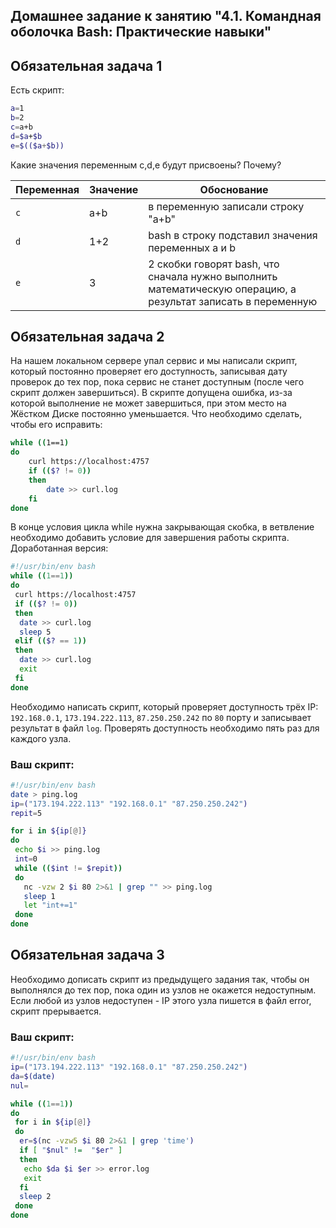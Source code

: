 Домашнее задание к занятию "4.1. Командная оболочка Bash: Практические навыки"
-----------------------------------------------------------------------------

## Обязательная задача 1

Есть скрипт:
```bash
a=1
b=2
c=a+b
d=$a+$b
e=$(($a+$b))
```

Какие значения переменным c,d,e будут присвоены? Почему?

| Переменная  | Значение | Обоснование |
| ------------- | ------------- | ------------- |
| `c`  | a+b | в переменную записали строку "a+b" |
| `d`  | 1+2  | bash в строку подставил значения переменных a и b |
| `e`  | 3  | 2 скобки говорят bash, что сначала нужно выполнить математическую операцию, а результат записать в переменную |


## Обязательная задача 2
На нашем локальном сервере упал сервис и мы написали скрипт, который постоянно проверяет его доступность, записывая дату проверок до тех пор, пока сервис не станет доступным (после чего скрипт должен завершиться). В скрипте допущена ошибка, из-за которой выполнение не может завершиться, при этом место на Жёстком Диске постоянно уменьшается. Что необходимо сделать, чтобы его исправить:
```bash
while ((1==1)
do
	curl https://localhost:4757
	if (($? != 0))
	then
		date >> curl.log
	fi
done
```
В конце условия цикла while нужна закрывающая скобка, в ветвление необходимо добавить условие для завершения работы скрипта. Доработанная версия: 
```bash
#!/usr/bin/env bash
while ((1==1))
do
 curl https://localhost:4757
 if (($? != 0))
 then
  date >> curl.log
  sleep 5
 elif (($? == 1))
 then
  date >> curl.log
  exit
 fi
done
```
Необходимо написать скрипт, который проверяет доступность трёх IP: `192.168.0.1`, `173.194.222.113`, `87.250.250.242` по `80` порту и записывает результат в файл `log`. Проверять доступность необходимо пять раз для каждого узла.

### Ваш скрипт:
```bash
#!/usr/bin/env bash
date > ping.log
ip=("173.194.222.113" "192.168.0.1" "87.250.250.242")
repit=5

for i in ${ip[@]}
do
 echo $i >> ping.log
 int=0
 while (($int != $repit))
 do
   nc -vzw 2 $i 80 2>&1 | grep "" >> ping.log
   sleep 1
   let "int+=1"
 done
done
```

## Обязательная задача 3
Необходимо дописать скрипт из предыдущего задания так, чтобы он выполнялся до тех пор, пока один из узлов не окажется недоступным. Если любой из узлов недоступен - IP этого узла пишется в файл error, скрипт прерывается.

### Ваш скрипт:
```bash
#!/usr/bin/env bash
ip=("173.194.222.113" "192.168.0.1" "87.250.250.242")
da=$(date)
nul=

while ((1==1))
do
 for i in ${ip[@]}
 do
  er=$(nc -vzw5 $i 80 2>&1 | grep 'time')
  if [ "$nul" !=  "$er" ]
  then
   echo $da $i $er >> error.log
   exit
  fi
  sleep 2
 done
done
```
